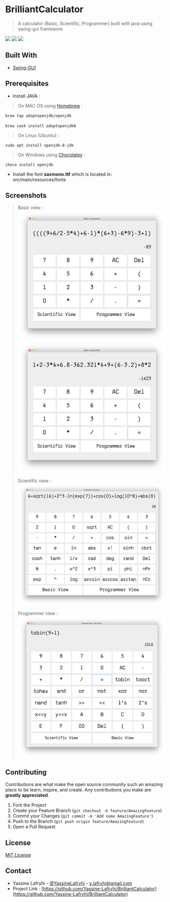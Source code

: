 # BrilliantCalculator

> A calculator (Basic, Scientific, Programmer) built with java using swing-gui framework

![](https://img.shields.io/badge/build-passing-brightgreen)
![](https://img.shields.io/badge/license-MIT-blue)
![](https://img.shields.io/badge/version-1.0.0-orange)

## Built With
* [Swing-GUI]()
## Prerequisites

- Install JAVA :
> On MAC OS using [Homebrew](https://brew.sh/) :
```shell
brew tap adoptopenjdk/openjdk

brew cask install adoptopenjdk8
```
> On Linux (Ubuntu) :
```shell
sudo apt install openjdk-8-jdk
```
> On Windows using [Chocolatey](https://chocolatey.org/) :
```shell
choco install openjdk 
```

- Install the font **saxmono.ttf** which is located in: src/main/resources/fonts

## Screenshots
> Basic view :
![](screenshots/ScreenShot1.png)
![](screenshots/ScreenShot2.png)

> Scientific view :
 ![](screenshots/ScreenShot3.png)


> Programmer view :
 ![](screenshots/ScreenShot4.png)

## Contributing

Contributions are what make the open source community such an amazing place to be learn, inspire, and create. Any contributions you make are **greatly appreciated**.

1. Fork the Project
2. Create your Feature Branch (`git checkout -b feature/AmazingFeature`)
3. Commit your Changes (`git commit -m 'Add some AmazingFeature'`)
4. Push to the Branch (`git push origin feature/AmazingFeature`)
5. Open a Pull Request

## License
[MIT License](https://choosealicense.com/licenses/mit/)


## Contact
- Yassine Lafryhi - [@YassineLafryhi](https://twitter.com/YassineLafryhi) - [y.lafryhi@gmail.com](mailto:y.lafryhi@gmail.com)
- Project Link : [https://github.com/Yassine-Lafryhi/BrilliantCalculator](https://github.com/Yassine-Lafryhi/BrilliantCalculator)